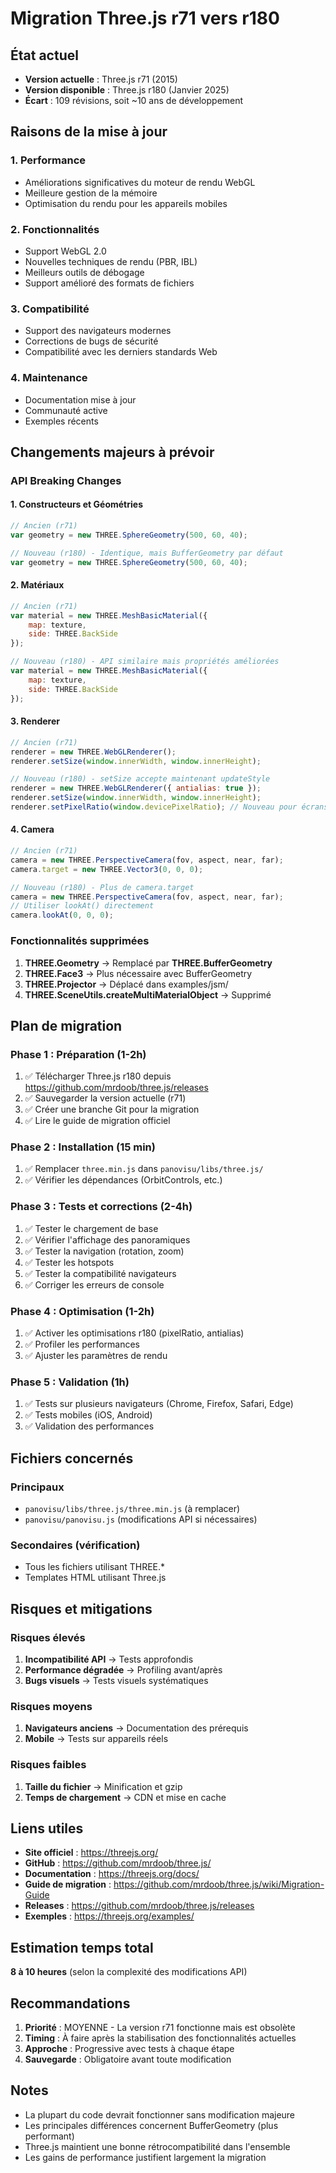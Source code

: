 # Migration Three.js r71 vers r180

## État actuel
- **Version actuelle** : Three.js r71 (2015)
- **Version disponible** : Three.js r180 (Janvier 2025)
- **Écart** : 109 révisions, soit ~10 ans de développement

## Raisons de la mise à jour

### 1. Performance
- Améliorations significatives du moteur de rendu WebGL
- Meilleure gestion de la mémoire
- Optimisation du rendu pour les appareils mobiles

### 2. Fonctionnalités
- Support WebGL 2.0
- Nouvelles techniques de rendu (PBR, IBL)
- Meilleurs outils de débogage
- Support amélioré des formats de fichiers

### 3. Compatibilité
- Support des navigateurs modernes
- Corrections de bugs de sécurité
- Compatibilité avec les derniers standards Web

### 4. Maintenance
- Documentation mise à jour
- Communauté active
- Exemples récents

## Changements majeurs à prévoir

### API Breaking Changes

#### 1. Constructeurs et Géométries
```javascript
// Ancien (r71)
var geometry = new THREE.SphereGeometry(500, 60, 40);

// Nouveau (r180) - Identique, mais BufferGeometry par défaut
var geometry = new THREE.SphereGeometry(500, 60, 40);
```

#### 2. Matériaux
```javascript
// Ancien (r71)
var material = new THREE.MeshBasicMaterial({
    map: texture,
    side: THREE.BackSide
});

// Nouveau (r180) - API similaire mais propriétés améliorées
var material = new THREE.MeshBasicMaterial({
    map: texture,
    side: THREE.BackSide
});
```

#### 3. Renderer
```javascript
// Ancien (r71)
renderer = new THREE.WebGLRenderer();
renderer.setSize(window.innerWidth, window.innerHeight);

// Nouveau (r180) - setSize accepte maintenant updateStyle
renderer = new THREE.WebGLRenderer({ antialias: true });
renderer.setSize(window.innerWidth, window.innerHeight);
renderer.setPixelRatio(window.devicePixelRatio); // Nouveau pour écrans Retina
```

#### 4. Camera
```javascript
// Ancien (r71)
camera = new THREE.PerspectiveCamera(fov, aspect, near, far);
camera.target = new THREE.Vector3(0, 0, 0);

// Nouveau (r180) - Plus de camera.target
camera = new THREE.PerspectiveCamera(fov, aspect, near, far);
// Utiliser lookAt() directement
camera.lookAt(0, 0, 0);
```

### Fonctionnalités supprimées

1. **THREE.Geometry** → Remplacé par **THREE.BufferGeometry**
2. **THREE.Face3** → Plus nécessaire avec BufferGeometry
3. **THREE.Projector** → Déplacé dans examples/jsm/
4. **THREE.SceneUtils.createMultiMaterialObject** → Supprimé

## Plan de migration

### Phase 1 : Préparation (1-2h)
1. ✅ Télécharger Three.js r180 depuis https://github.com/mrdoob/three.js/releases
2. ✅ Sauvegarder la version actuelle (r71)
3. ✅ Créer une branche Git pour la migration
4. ✅ Lire le guide de migration officiel

### Phase 2 : Installation (15 min)
1. ✅ Remplacer `three.min.js` dans `panovisu/libs/three.js/`
2. ✅ Vérifier les dépendances (OrbitControls, etc.)

### Phase 3 : Tests et corrections (2-4h)
1. ✅ Tester le chargement de base
2. ✅ Vérifier l'affichage des panoramiques
3. ✅ Tester la navigation (rotation, zoom)
4. ✅ Tester les hotspots
5. ✅ Tester la compatibilité navigateurs
6. ✅ Corriger les erreurs de console

### Phase 4 : Optimisation (1-2h)
1. ✅ Activer les optimisations r180 (pixelRatio, antialias)
2. ✅ Profiler les performances
3. ✅ Ajuster les paramètres de rendu

### Phase 5 : Validation (1h)
1. ✅ Tests sur plusieurs navigateurs (Chrome, Firefox, Safari, Edge)
2. ✅ Tests mobiles (iOS, Android)
3. ✅ Validation des performances

## Fichiers concernés

### Principaux
- `panovisu/libs/three.js/three.min.js` (à remplacer)
- `panovisu/panovisu.js` (modifications API si nécessaires)

### Secondaires (vérification)
- Tous les fichiers utilisant THREE.*
- Templates HTML utilisant Three.js

## Risques et mitigations

### Risques élevés
1. **Incompatibilité API** → Tests approfondis
2. **Performance dégradée** → Profiling avant/après
3. **Bugs visuels** → Tests visuels systématiques

### Risques moyens
1. **Navigateurs anciens** → Documentation des prérequis
2. **Mobile** → Tests sur appareils réels

### Risques faibles
1. **Taille du fichier** → Minification et gzip
2. **Temps de chargement** → CDN et mise en cache

## Liens utiles

- **Site officiel** : https://threejs.org/
- **GitHub** : https://github.com/mrdoob/three.js/
- **Documentation** : https://threejs.org/docs/
- **Guide de migration** : https://github.com/mrdoob/three.js/wiki/Migration-Guide
- **Releases** : https://github.com/mrdoob/three.js/releases
- **Exemples** : https://threejs.org/examples/

## Estimation temps total
**8 à 10 heures** (selon la complexité des modifications API)

## Recommandations

1. **Priorité** : MOYENNE - La version r71 fonctionne mais est obsolète
2. **Timing** : À faire après la stabilisation des fonctionnalités actuelles
3. **Approche** : Progressive avec tests à chaque étape
4. **Sauvegarde** : Obligatoire avant toute modification

## Notes

- La plupart du code devrait fonctionner sans modification majeure
- Les principales différences concernent BufferGeometry (plus performant)
- Three.js maintient une bonne rétrocompatibilité dans l'ensemble
- Les gains de performance justifient largement la migration
